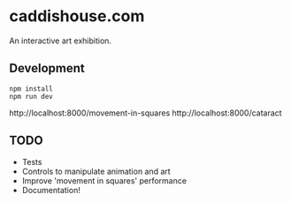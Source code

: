 # caddishouse.com
An interactive art exhibition.

## Development

```
npm install
npm run dev
```

http://localhost:8000/movement-in-squares
http://localhost:8000/cataract


## TODO
- Tests
- Controls to manipulate animation and art
- Improve 'movement in squares' performance
- Documentation!
